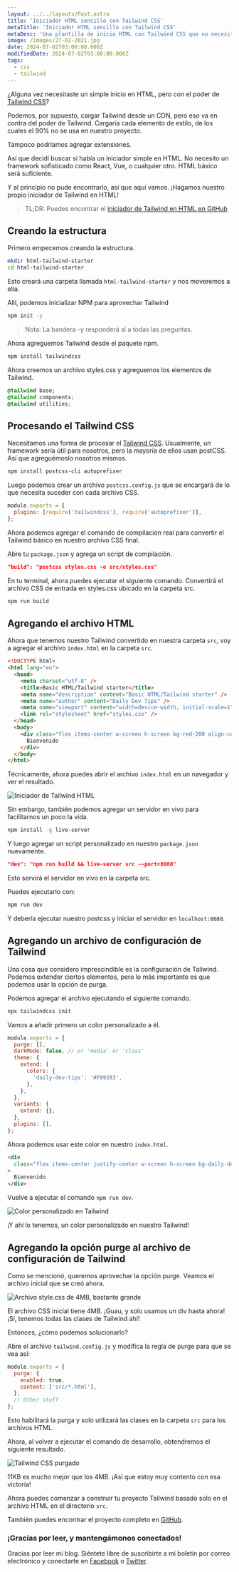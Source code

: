 ```yaml
---
layout: ../../layouts/Post.astro
title: 'Iniciador HTML sencillo con Tailwind CSS'
metaTitle: 'Iniciador HTML sencillo con Tailwind CSS'
metaDesc: 'Una plantilla de inicio HTML con Tailwind CSS que no necesita marco.'
image: /images/27-02-2021.jpg
date: 2024-07-02T03:00:00.000Z
modifiedDate: 2024-07-02T03:00:00.000Z
tags:
  - css
  - tailwind
---
```


¿Alguna vez necesitaste un simple inicio en HTML, pero con el poder de [Tailwind CSS](https://daily-dev-tips.com/posts/my-honest-opinion-on-tailwind-css/)?

Podemos, por supuesto, cargar Tailwind desde un CDN, pero eso va en contra del poder de Tailwind. Cargaría cada elemento de estilo, de los cuales el 90% no se usa en nuestro proyecto.

Tampoco podríamos agregar extensiones.

Así que decidí buscar si había un iniciador simple en HTML. No necesito un framework sofisticado como React, Vue, o cualquier otro. HTML básico será suficiente.

Y al principio no pude encontrarlo, así que aquí vamos. ¡Hagamos nuestro propio iniciador de Tailwind en HTML!

> TL;DR: Puedes encontrar el [iniciador de Tailwind en HTML en GitHub](https://github.com/rebelchris/HTML-Tailwind-Starter)

## Creando la estructura

Primero empecemos creando la estructura.

```bash
mkdir html-tailwind-starter
cd html-tailwind-starter
```

Esto creará una carpeta llamada `html-tailwind-starter` y nos moveremos a ella.

Allí, podemos inicializar NPM para aprovechar Tailwind

```bash
npm init -y
```

> Nota: La bandera -y responderá sí a todas las preguntas.

Ahora agreguemos Tailwind desde el paquete npm.

```bash
npm install tailwindcss
```

Ahora creemos un archivo styles.css y agreguemos los elementos de Tailwind.

```css
@tailwind base;
@tailwind components;
@tailwind utilities;
```

## Procesando el Tailwind CSS

Necesitamos una forma de procesar el [Tailwind CSS](https://daily-dev-tips.com/posts/my-honest-opinion-on-tailwind-css/). Usualmente, un framework sería útil para nosotros, pero la mayoría de ellos usan postCSS. Así que agreguémoslo nosotros mismos.

```bash
npm install postcss-cli autoprefixer
```

Luego podemos crear un archivo `postcss.config.js` que se encargará de lo que necesita suceder con cada archivo CSS.

```js
module.exports = {
  plugins: [require('tailwindcss'), require('autoprefixer')],
};
```

Ahora podemos agregar el comando de compilación real para convertir el Tailwind básico en nuestro archivo CSS final.

Abre tu `package.json` y agrega un script de compilación.

```json
"build": "postcss styles.css -o src/styles.css"
```

En tu terminal, ahora puedes ejecutar el siguiente comando. Convertirá el archivo CSS de entrada en styles.css ubicado en la carpeta src.

```bash
npm run build
```

## Agregando el archivo HTML

Ahora que tenemos nuestro Tailwind convertido en nuestra carpeta `src`, voy a agregar el archivo `index.html` en la carpeta `src`.

```html
<!DOCTYPE html>
<html lang="en">
  <head>
    <meta charset="utf-8" />
    <title>Basic HTML/Tailwind starter</title>
    <meta name="description" content="Basic HTML/Tailwind starter" />
    <meta name="author" content="Daily Dev Tips" />
    <meta name="viewport" content="width=device-width, initial-scale=1" />
    <link rel="stylesheet" href="styles.css" />
  </head>
  <body>
    <div class="flex items-center w-screen h-screen bg-red-200 align-center">
      Bienvenido
    </div>
  </body>
</html>
```

Técnicamente, ahora puedes abrir el archivo `index.html` en un navegador y ver el resultado.

![Iniciador de Tailwind HTML](https://cdn.hashnode.com/res/hashnode/image/upload/v1613974728160/8v9AJS8tq.png)

Sin embargo, también podemos agregar un servidor en vivo para facilitarnos un poco la vida.

```bash
npm install -g live-server
```

Y luego agregar un script personalizado en nuestro `package.json` nuevamente.

```json
"dev": "npm run build && live-server src --port=8080"
```

Esto servirá el servidor en vivo en la carpeta src.

Puedes ejecutarlo con:

```bash
npm run dev
```

Y debería ejecutar nuestro postcss y iniciar el servidor en `localhost:8080`.

## Agregando un archivo de configuración de Tailwind

Una cosa que considero imprescindible es la configuración de Tailwind. Podemos extender ciertos elementos, pero lo más importante es que podemos usar la opción de purga.

Podemos agregar el archivo ejecutando el siguiente comando.

```bash
npx tailwindcss init
```

Vamos a añadir primero un color personalizado a él.

```js
module.exports = {
  purge: [],
  darkMode: false, // or 'media' or 'class'
  theme: {
    extend: {
      colors: {
        'daily-dev-tips': '#F89283',
      },
    },
  },
  variants: {
    extend: {},
  },
  plugins: [],
};
```

Ahora podemos usar este color en nuestro `index.html`.

```html
<div
  class="flex items-center justify-center w-screen h-screen bg-daily-dev-tips"
>
  Bienvenido
</div>
```

Vuelve a ejecutar el comando `npm run dev`.

![Color personalizado en Tailwind](https://cdn.hashnode.com/res/hashnode/image/upload/v1613975718293/3A6IsmmcH.png)

¡Y ahí lo tenemos, un color personalizado en nuestro Tailwind!

## Agregando la opción purge al archivo de configuración de Tailwind

Como se mencionó, queremos aprovechar la opción purge. Veamos el archivo inicial que se creó ahora.

![Archivo style.css de 4MB, bastante grande](https://cdn.hashnode.com/res/hashnode/image/upload/v1613975795349/ArnwA8KPo.png)

El archivo CSS inicial tiene 4MB. ¡Guau, y solo usamos un div hasta ahora!
¡Sí, tenemos todas las clases de Tailwind ahí!

Entonces, ¿cómo podemos solucionarlo?

Abre el archivo `tailwind.config.js` y modifica la regla de purge para que se vea así:

```js
module.exports = {
  purge: {
    enabled: true,
    content: ['src/*.html'],
  },
  // Other stuff
};
```

Esto habilitará la purga y solo utilizará las clases en la carpeta `src` para los archivos HTML.

Ahora, al volver a ejecutar el comando de desarrollo, obtendremos el siguiente resultado.

![Tailwind CSS purgado](https://cdn.hashnode.com/res/hashnode/image/upload/v1613975926280/kRkB4hU1k.png)

11KB es mucho mejor que los 4MB. ¡Así que estoy muy contento con esa victoria!

Ahora puedes comenzar a construir tu proyecto Tailwind basado solo en el archivo HTML en el directorio `src`.

También puedes encontrar el proyecto completo en [GitHub](https://github.com/rebelchris/HTML-Tailwind-Starter).

### ¡Gracias por leer, y mantengámonos conectados!

Gracias por leer mi blog. Siéntete libre de suscribirte a mi boletín por correo electrónico y conectarte en [Facebook](https://www.facebook.com/DailyDevTipsBlog) o [Twitter](https://twitter.com/DailyDevTips1).
